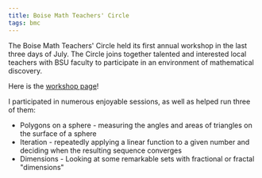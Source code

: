 ```yaml
---
title: Boise Math Teachers' Circle
tags: bmc
---
```


The Boise Math Teachers' Circle held its first annual workshop in the last three days of July. The Circle joins together talented and interested local teachers with BSU faculty to participate in an environment of mathematical discovery.

Here is the [workshop page](http://boisemathcircles.org/summer-workshop-2015/)!<!--more-->

I participated in numerous enjoyable sessions, as well as helped run three of them:

* Polygons on a sphere - measuring the angles and areas of triangles on the surface of a sphere
* Iteration - repeatedly applying a linear function to a given number and deciding when the resulting sequence converges
* Dimensions - Looking at some remarkable sets with fractional or fractal "dimensions"
